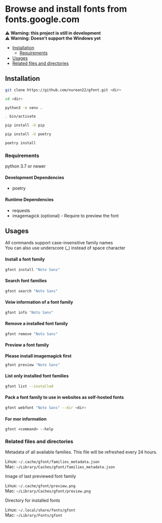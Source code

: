 # Browse and install fonts from fonts.google.com

⚠️ **Warning: this project is still in development**\
⚠️ **Warning: Doesn't support the Windows yet**

- [Installation](#installation)
  - [Requirements](#requirements)
- [Usages](#usages)
- [Related files and directories](#related-files-and-directories)

## Installation

```sh
git clone https://github.com/nureon22/gfont.git <dir>

cd <dir>

python3 -m venv .

. bin/activate

pip install -U pip

pip install -U poetry

poetry install
```

### Requirements

python 3.7 or newer

#### Development Dependencies

* poetry

#### Runtime Dependencies

* requests
* imagemagick (optional) - Require to preview the font

## Usages

All commands support case-insensitive family names\
You can also use underscore (\_) instead of space character

#### Install a font family

```sh
gfont install "Noto Sans"
```

#### Search font families

```sh
gfont search "Noto Sans"
```

#### Veiw information of a font family

```sh
gfont info "Noto Sans"
```

#### Remove a installed font family

```sh
gfont remove "Noto Sans"
```

#### Preview a font family

**Please install imagemagick first**
```sh
gfont preview "Noto Sans"
```

#### List only installed font families

```sh
gfont list --installed
```

#### Pack a font family to use in websites as self-hosted fonts

```sh
gfont webfont "Noto Sans" --dir <dir>
```

#### For mor information
`gfont <command> --help`

### Related files and directories

Metadata of all available families. This file will be refreshed every 24 hours.

Linux: `~/.cache/gfont/families_metadata.json`\
Mac: `~/Library/Caches/gfont/families_metadata.json`

Image of last previewed font family

Linux: `~/.cache/gfont/preview.png`\
Mac: `~/Library/Caches/gfont/preview.png`

Directory for installed fonts

Linux: `~/.local/share/fonts/gfont`\
Mac: `~/Library/Fonts/gfont`
